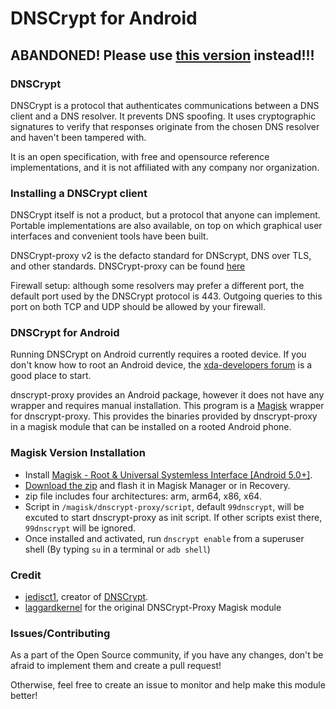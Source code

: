 # DNSCrypt for Android

## ABANDONED! Please use [this version](https://github.com/Magisk-Modules-Repo/dnscrypt-proxy-magisk) instead!!!

### DNSCrypt

DNSCrypt is a protocol that authenticates communications between a DNS client and a DNS resolver. It prevents DNS spoofing. It uses cryptographic signatures to verify that responses originate from the chosen DNS resolver and haven't been tampered with.

It is an open specification, with free and opensource reference implementations, and it is not affiliated with any company nor organization.

### Installing a DNSCrypt client

DNSCrypt itself is not a product, but a protocol that anyone can implement. Portable implementations are also available, on top on which graphical user interfaces and convenient tools have been built.

DNSCrypt-proxy v2 is the defacto standard for DNScrypt, DNS over TLS, and other standards. DNSCrypt-proxy can be found [here](https://dnscrypt.info/)

Firewall setup: although some resolvers may prefer a different port, the default port used by the DNSCrypt protocol is 443. Outgoing queries to this port on both TCP and UDP should be allowed by your firewall.

### DNSCrypt for Android

Running DNSCrypt on Android currently requires a rooted device. If you don't know how to root an Android device, the [xda-developers forum](http://forum.xda-developers.com/) is a good place to start.

dnscrypt-proxy provides an Android package, however it does not have any wrapper and requires manual installation. This program is a [Magisk](https://forum.xda-developers.com/apps/magisk/official-magisk-v7-universal-systemless-t3473445) wrapper for dnscrypt-proxy. This provides the binaries provided by dnscrypt-proxy in a magisk module that can be installed on a rooted Android phone. 

### Magisk Version Installation

- Install [Magisk - Root & Universal Systemless Interface \[Android 5.0+\]](https://forum.xda-developers.com/apps/magisk/official-magisk-v7-universal-systemless-t3473445).
- [Download the zip](https://github.com/cool00geek/dnscrypt-proxy-magisk/releases) and flash it in Magisk Manager or in Recovery.
- zip file includes four architectures: arm, arm64, x86, x64.
- Script in `/magisk/dnscrypt-proxy/script`, default `99dnscrypt`, will be excuted to start dnscrypt-proxy as init script. If other scripts exist there, `99dnscrypt` will be ignored.
- Once installed and activated, run `dnscrypt enable` from a superuser shell (By typing `su` in a terminal or `adb shell`)


### Credit

- [jedisct1](https://github.com/jedisct1), creator of [DNSCrypt](https://github.com/jedisct1/dnscrypt-proxy).
- [laggardkernel](https://github.com/laggardkernel/dnscrypt-proxy-magisk) for the original DNSCrypt-Proxy Magisk module

### Issues/Contributing

As a part of the Open Source community, if you have any changes, don't be afraid to implement them and create a pull request! 

Otherwise, feel free to create an issue to monitor and help make this module better!
